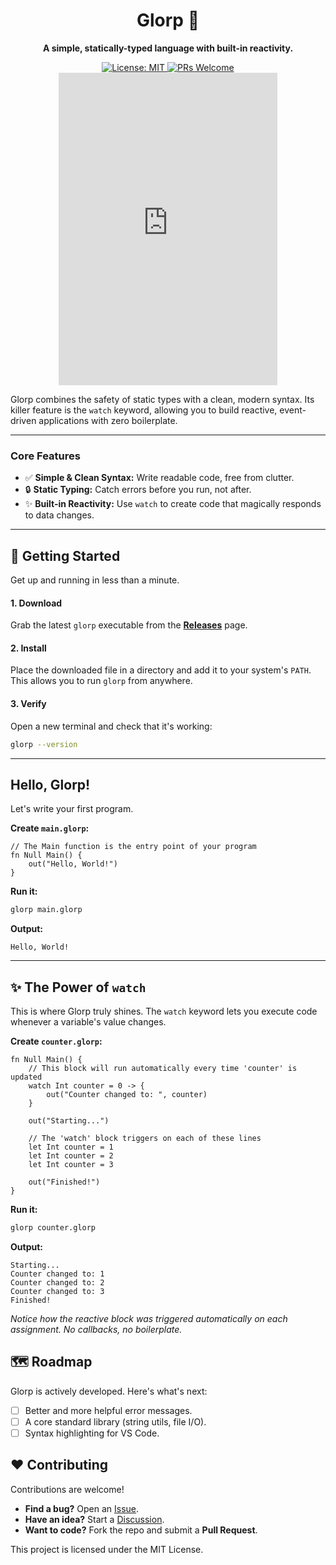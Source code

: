 <div align="center">

# Glorp 🦉

**A simple, statically-typed language with built-in reactivity.**

<p>
  <a href="https://opensource.org/licenses/MIT">
    <img src="https://img.shields.io/badge/License-MIT-yellow.svg" alt="License: MIT">
  </a>
  <a href="CONTRIBUTING.md">
    <img src="https://img.shields.io/badge/PRs-welcome-brightgreen.svg" alt="PRs Welcome">
  </a>
  <iframe src="https://discord.com/widget?id=1390350998236696686&theme=dark" width="350" height="500" allowtransparency="true" frameborder="0" sandbox="allow-popups allow-popups-to-escape-sandbox allow-same-origin allow-scripts"></iframe>
</p>

</div>

Glorp combines the safety of static types with a clean, modern syntax. Its killer feature is the `watch` keyword, allowing you to build reactive, event-driven applications with zero boilerplate.

---

### Core Features

-   ✅ **Simple & Clean Syntax:** Write readable code, free from clutter.
-   🔒 **Static Typing:** Catch errors before you run, not after.
-   ✨ **Built-in Reactivity:** Use `watch` to create code that magically responds to data changes.

---

## 🚀 Getting Started

Get up and running in less than a minute.

#### 1. Download

Grab the latest `glorp` executable from the [**Releases**](https://github.com/LecSUSOff/glorp/releases) page.

#### 2. Install

Place the downloaded file in a directory and add it to your system's `PATH`. This allows you to run `glorp` from anywhere.

#### 3. Verify

Open a new terminal and check that it's working:
```bash
glorp --version
```

---

## Hello, Glorp!

Let's write your first program.

**Create `main.glorp`:**
```glorp
// The Main function is the entry point of your program
fn Null Main() {
    out("Hello, World!")
}
```

**Run it:**
```bash
glorp main.glorp
```

**Output:**
```
Hello, World!
```

---

## ✨ The Power of `watch`

This is where Glorp truly shines. The `watch` keyword lets you execute code whenever a variable's value changes.

**Create `counter.glorp`:**
```glorp
fn Null Main() {
    // This block will run automatically every time 'counter' is updated
    watch Int counter = 0 -> {
        out("Counter changed to: ", counter)
    }

    out("Starting...")

    // The 'watch' block triggers on each of these lines
    let Int counter = 1
    let Int counter = 2
    let Int counter = 3

    out("Finished!")
}
```

**Run it:**
```bash
glorp counter.glorp
```

**Output:**
```
Starting...
Counter changed to: 1
Counter changed to: 2
Counter changed to: 3
Finished!
```
*Notice how the reactive block was triggered automatically on each assignment. No callbacks, no boilerplate.*

## 🗺️ Roadmap

Glorp is actively developed. Here's what's next:

-   [ ] Better and more helpful error messages.
-   [ ] A core standard library (string utils, file I/O).
-   [ ] Syntax highlighting for VS Code.

## ❤️ Contributing

Contributions are welcome!

-   **Find a bug?** Open an [Issue](https://github.com/LecSUSOff/glorp/issues).
-   **Have an idea?** Start a [Discussion](https://github.com/LecSUSOff/glorp/discussions).
-   **Want to code?** Fork the repo and submit a **Pull Request**.

This project is licensed under the MIT License.
